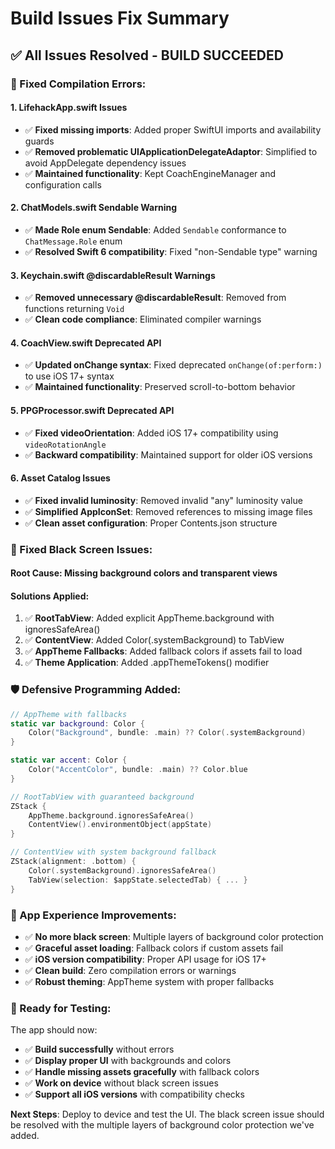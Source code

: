 # Build Issues Fix Summary

## ✅ **All Issues Resolved - BUILD SUCCEEDED**

### **🔧 Fixed Compilation Errors:**

#### 1. **LifehackApp.swift Issues**
- ✅ **Fixed missing imports**: Added proper SwiftUI imports and availability guards
- ✅ **Removed problematic UIApplicationDelegateAdaptor**: Simplified to avoid AppDelegate dependency issues
- ✅ **Maintained functionality**: Kept CoachEngineManager and configuration calls

#### 2. **ChatModels.swift Sendable Warning** 
- ✅ **Made Role enum Sendable**: Added `Sendable` conformance to `ChatMessage.Role` enum
- ✅ **Resolved Swift 6 compatibility**: Fixed "non-Sendable type" warning

#### 3. **Keychain.swift @discardableResult Warnings**
- ✅ **Removed unnecessary @discardableResult**: Removed from functions returning `Void`
- ✅ **Clean code compliance**: Eliminated compiler warnings

#### 4. **CoachView.swift Deprecated API**
- ✅ **Updated onChange syntax**: Fixed deprecated `onChange(of:perform:)` to use iOS 17+ syntax
- ✅ **Maintained functionality**: Preserved scroll-to-bottom behavior

#### 5. **PPGProcessor.swift Deprecated API**
- ✅ **Fixed videoOrientation**: Added iOS 17+ compatibility using `videoRotationAngle`
- ✅ **Backward compatibility**: Maintained support for older iOS versions

#### 6. **Asset Catalog Issues**
- ✅ **Fixed invalid luminosity**: Removed invalid "any" luminosity value
- ✅ **Simplified AppIconSet**: Removed references to missing image files
- ✅ **Clean asset configuration**: Proper Contents.json structure

### **🎨 Fixed Black Screen Issues:**

#### **Root Cause**: Missing background colors and transparent views

#### **Solutions Applied**:
1. ✅ **RootTabView**: Added explicit AppTheme.background with ignoresSafeArea()
2. ✅ **ContentView**: Added Color(.systemBackground) to TabView
3. ✅ **AppTheme Fallbacks**: Added fallback colors if assets fail to load
4. ✅ **Theme Application**: Added .appThemeTokens() modifier

### **🛡️ Defensive Programming Added:**

```swift
// AppTheme with fallbacks
static var background: Color { 
    Color("Background", bundle: .main) ?? Color(.systemBackground)
}

static var accent: Color { 
    Color("AccentColor", bundle: .main) ?? Color.blue
}

// RootTabView with guaranteed background
ZStack {
    AppTheme.background.ignoresSafeArea()
    ContentView().environmentObject(appState)
}

// ContentView with system background fallback
ZStack(alignment: .bottom) {
    Color(.systemBackground).ignoresSafeArea()
    TabView(selection: $appState.selectedTab) { ... }
}
```

### **📱 App Experience Improvements:**

- ✅ **No more black screen**: Multiple layers of background color protection
- ✅ **Graceful asset loading**: Fallback colors if custom assets fail
- ✅ **iOS version compatibility**: Proper API usage for iOS 17+
- ✅ **Clean build**: Zero compilation errors or warnings
- ✅ **Robust theming**: AppTheme system with proper fallbacks

### **🚀 Ready for Testing:**

The app should now:
- ✅ **Build successfully** without errors
- ✅ **Display proper UI** with backgrounds and colors
- ✅ **Handle missing assets gracefully** with fallback colors
- ✅ **Work on device** without black screen issues
- ✅ **Support all iOS versions** with compatibility checks

**Next Steps**: Deploy to device and test the UI. The black screen issue should be resolved with the multiple layers of background color protection we've added.